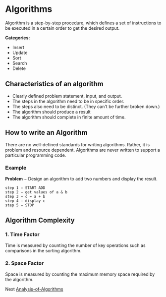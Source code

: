 # Algorithms

Algorithm is a step-by-step procedure, which defines a set of instructions to be executed in a certain order to get the desired output.

**Categories:**

- Insert
- Update
- Sort
- Search
- Delete

## Characteristics of an algorithm

- Clearly defined problem statement, input, and output.
- The steps in the algorithm need to be in specific order.
- The steps also need to be distinct. (They can't be further broken down.)
- The algorithm should produce a result
- The algorithm should complete in finite amount of time.

## How to write an Algorithm

There are no well-defined standards for writing algorithms. Rather, it is problem and resource dependent. Algorithms are never written to support a particular programming code.

### Example

**Problem** − Design an algorithm to add two numbers and display the result.

```algo
step 1 − START ADD
step 2 − get values of a & b
step 3 − c ← a + b
step 4 − display c
step 5 − STOP
```

## Algorithm Complexity

### 1. Time Factor

Time is measured by counting the number of key operations such as comparisons in the sorting algorithm.

### 2. Space Factor

Space is measured by counting the maximum memory space required by the algorithm.

Next [Analysis-of-Algorithms](./Analysis-of-Algorithms/)
